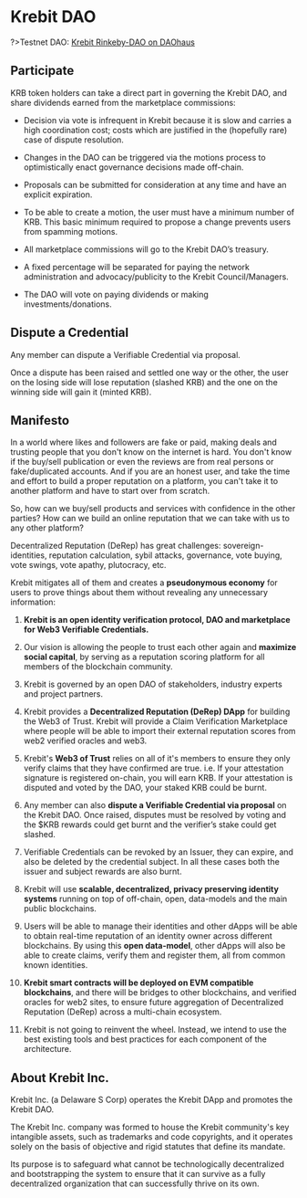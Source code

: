 # Krebit DAO

?>Testnet DAO: [Krebit Rinkeby-DAO on DAOhaus](https://app.daohaus.club/dao/0x4/0xbb79a51aa1d659d0b854018f2d5362995c80fb6d)

## Participate

KRB token holders can take a direct part in governing the Krebit DAO, and share dividends earned from the marketplace commissions:

- Decision via vote is infrequent in Krebit because it is slow and carries a high coordination cost; costs which are justified in the (hopefully rare) case of dispute resolution.

- Changes in the DAO can be triggered via the motions process to optimistically enact governance decisions made off-chain.

- Proposals can be submitted for consideration at any time and have an explicit expiration.

- To be able to create a motion, the user must have a minimum number of KRB. This basic minimum required to propose a change prevents users from spamming motions.

- All marketplace commissions will go to the Krebit DAO’s treasury.

- A fixed percentage will be separated for paying the network administration and advocacy/publicity to the Krebit Council/Managers.

- The DAO will vote on paying dividends or making investments/donations.

## Dispute a Credential

Any member can dispute a Verifiable Credential via proposal.

Once a dispute has been raised and settled one way or the other, the user on the losing side will lose reputation (slashed KRB) and the one on the winning side will gain it (minted KRB).

## Manifesto

In a world where likes and followers are fake or paid, making deals and trusting people that you don't know on the internet is hard. You don't know if the buy/sell publication or even the reviews are from real persons or fake/duplicated accounts. And if you are an honest user, and take the time and effort to build a proper reputation on a platform, you can't take it to another platform and have to start over from scratch.

So, how can we buy/sell products and services with confidence in the other parties? How can we build an online reputation that we can take with us to any other platform?

Decentralized Reputation (DeRep) has great challenges: sovereign-identities, reputation calculation, sybil attacks, governance, vote buying, vote swings, vote apathy, plutocracy, etc.

Krebit mitigates all of them and creates a **pseudonymous economy** for users to prove things about them without revealing any unnecessary information:

1. **Krebit is an open identity verification protocol, DAO and marketplace for Web3 Verifiable Credentials.**

2. Our vision is allowing the people to trust each other again and **maximize social capital**, by serving as a reputation scoring platform for all members of the blockchain community.

3. Krebit is governed by an open DAO of stakeholders, industry experts and project partners.

4. Krebit provides a **Decentralized Reputation (DeRep) DApp** for building the Web3 of Trust. Krebit will provide a Claim Verification Marketplace where people will be able to import their external reputation scores from web2 verified oracles and web3.

5. Krebit's **Web3 of Trust** relies on all of it's members to ensure they only verify claims that they have confirmed are true. i.e. If your attestation signature is registered on-chain, you will earn KRB. If your attestation is disputed and voted by the DAO, your staked KRB could be burnt.

6. Any member can also **dispute a Verifiable Credential via proposal** on the Krebit DAO. Once raised, disputes must be resolved by voting and the $KRB rewards could get burnt and the verifier’s stake could get slashed.

7. Verifiable Credentials can be revoked by an Issuer, they can expire, and also be deleted by the credential subject. In all these cases both the issuer and subject rewards are also burnt.

8. Krebit will use **scalable, decentralized, privacy preserving identity systems** running on top of off-chain, open, data-models and the main public blockchains.

9. Users will be able to manage their identities and other dApps will be able to obtain real-time reputation of an identity owner across different blockchains. By using this **open data-model**, other dApps will also be able to create claims, verify them and register them, all from common known identities.

10. **Krebit smart contracts will be deployed on EVM compatible blockchains**, and there will be bridges to other blockchains, and verified oracles for web2 sites, to ensure future aggregation of Decentralized Reputation (DeRep) across a multi-chain ecosystem.

11. Krebit is not going to reinvent the wheel. Instead, we intend to use the best existing tools and best practices for each component of the architecture.

## About Krebit Inc.

Krebit Inc. (a Delaware S Corp) operates the Krebit DApp and promotes the Krebit DAO.

The Krebit Inc. company was formed to house the Krebit community's key intangible assets, such as trademarks and code copyrights, and it operates solely on the basis of objective and rigid statutes that define its mandate.

Its purpose is to safeguard what cannot be technologically decentralized and bootstrapping the system to ensure that it can survive as a fully decentralized organization that can successfully thrive on its own.
